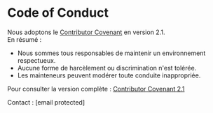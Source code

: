 # Code of Conduct

Nous adoptons le [Contributor Covenant](https://www.contributor-covenant.org/) en version 2.1.  
En résumé :

- Nous sommes tous responsables de maintenir un environnement respectueux.
- Aucune forme de harcèlement ou discrimination n'est tolérée.
- Les mainteneurs peuvent modérer toute conduite inappropriée.

Pour consulter la version complète :
[Contributor Covenant 2.1](https://www.contributor-covenant.org/version/2/1/code_of_conduct.html)

Contact : [email protected]